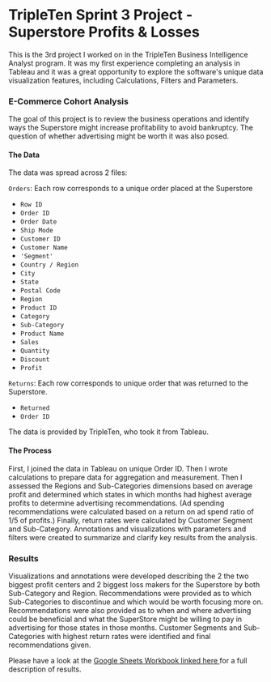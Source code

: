 # TripleTen Sprint 3 Project - Superstore Profits & Losses

This is the 3rd project I worked on in the TripleTen Business Intelligence Analyst program. It was my first experience completing an analysis in Tableau and it was a great opportunity to explore the software's unique data visualization features, including Calculations, Filters and Parameters.  

### E-Commerce Cohort Analysis

The goal of this project is to review the business operations and identify ways the Superstore might increase profitability to avoid bankruptcy. The question of whether advertising might be worth it was also posed.

#### The Data

The data was spread across 2 files:

`Orders`: Each row corresponds to a unique order placed at the Superstore
- `Row ID` 
- `Order ID` 
- `Order Date` 
- `Ship Mode` 
- `Customer ID`   
- `Customer Name` 
- `'Segment'` 
- `Country / Region` 
- `City` 
- `State` 
- `Postal Code` 
- `Region`
- `Product ID` 
- `Category` 
- `Sub-Category` 
- `Product Name` 
- `Sales` 
- `Quantity` 
- `Discount` 
- `Profit` 

`Returns`: Each row corresponds to unique order that was returned to the Superstore.
- `Returned` 
- `Order ID` 

The data is provided by TripleTen, who took it from Tableau.

#### The Process

First, I joined the data in Tableau on unique Order ID. Then I wrote calculations to prepare data for aggregation and measurement. Then I assessed the Regions and Sub-Categories dimensions based on average profit and determined which states in which months had highest average profits to determine advertising recommendations. (Ad spending recommendations were calculated based on a return on ad spend ratio of 1/5 of profits.) Finally, return rates were calculated by Customer Segment and Sub-Category. Annotations and visualizations with parameters and filters were created to summarize and clarify key results from the analysis.

### Results 
Visualizations and annotations were developed describing the 2 the two biggest profit centers and 2 biggest loss makers for the Superstore by both Sub-Category and Region. Recommendations were provided as to which Sub-Categories to discontinue and which would be worth focusing more on. Recommendations were also provided as to when and where advertising could be beneficial and what the SuperStore might be willing to pay in advertising for those states in those months. Customer Segments and Sub-Categories with highest return rates were identified and final recommendations given.

Please have a look at the [Google Sheets Workbook linked here ](https://public.tableau.com/views/SuperstoreProfitsandLosses/Top2Sub-CategoriesTotalProfitRegion?:language=en-US&:display_count=n&:origin=viz_share_link)for a full description of results.
